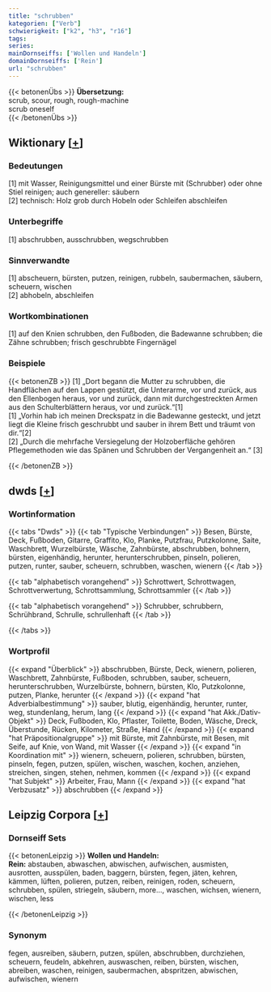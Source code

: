 ```yaml
---
title: "schrubben"
kategorien: ["Verb"]
schwierigkeit: ["k2", "h3", "r16"]
tags:
series:
mainDornseiffs: ['Wollen und Handeln']
domainDornseiffs: ['Rein']
url: "schrubben"
---
```


{{< betonenÜbs >}}
**Übersetzung:**  
scrub, scour, rough, rough-machine  
scrub oneself  
{{< /betonenÜbs >}}

## Wiktionary [[+](https://de.wiktionary.org/wiki/schrubben)]

### Bedeutungen
[1] mit Wasser, Reinigungsmittel und einer Bürste mit (Schrubber) oder ohne Stiel reinigen; auch genereller: säubern  
[2] technisch: Holz grob durch Hobeln oder Schleifen abschleifen  

### Unterbegriffe
[1] abschrubben, ausschrubben, wegschrubben  

### Sinnverwandte
[1] abscheuern, bürsten, putzen, reinigen, rubbeln, saubermachen, säubern, scheuern, wischen  
[2] abhobeln, abschleifen  

### Wortkombinationen
[1] auf den Knien schrubben,  den Fußboden, die Badewanne schrubben; die Zähne schrubben; frisch geschrubbte Fingernägel  

### Beispiele
{{< betonenZB >}}
[1] „Dort begann die Mutter zu schrubben, die Handflächen auf den Lappen gestützt, die Unterarme, vor und zurück, aus den Ellenbogen heraus, vor und zurück, dann mit durchgestreckten Armen aus den Schulterblättern heraus, vor und zurück.“[1]  
[1] „Vorhin hab ich meinen Dreckspatz in die Badewanne gesteckt, und jetzt liegt die Kleine frisch geschrubbt und sauber in ihrem Bett und träumt von dir.“[2]  
[2] „Durch die mehrfache Versiegelung der Holzoberfläche gehören Pflegemethoden wie das Spänen und Schrubben der Vergangenheit an.“ [3]  

{{< /betonenZB >}}


## dwds [[+](https://www.dwds.de/wb/schrubben)]

### Wortinformation
{{< tabs "Dwds" >}}
{{< tab "Typische Verbindungen" >}}
Besen, Bürste, Deck, Fußboden, Gitarre, Graffito, Klo, Planke, Putzfrau, Putzkolonne, Saite, Waschbrett, Wurzelbürste, Wäsche, Zahnbürste, abschrubben, bohnern, bürsten, eigenhändig, herunter, herunterschrubben, pinseln, polieren, putzen, runter, sauber, scheuern, schrubben, waschen, wienern
{{< /tab >}}

{{< tab "alphabetisch vorangehend" >}}
Schrottwert, Schrottwagen, Schrottverwertung, Schrottsammlung, Schrottsammler
{{< /tab >}}

{{< tab "alphabetisch vorangehend" >}}
Schrubber, schrubbern, Schrühbrand, Schrulle, schrullenhaft
{{< /tab >}}

{{< /tabs >}}

### Wortprofil
{{< expand "Überblick" >}} abschrubben, Bürste, Deck, wienern, polieren, Waschbrett, Zahnbürste, Fußboden, schrubben, sauber, scheuern, herunterschrubben, Wurzelbürste, bohnern, bürsten, Klo, Putzkolonne, putzen, Planke, herunter {{< /expand >}}
{{< expand "hat Adverbialbestimmung" >}} sauber, blutig, eigenhändig, herunter, runter, weg, stundenlang, herum, lang {{< /expand >}}
{{< expand "hat Akk./Dativ-Objekt" >}} Deck, Fußboden, Klo, Pflaster, Toilette, Boden, Wäsche, Dreck, Überstunde, Rücken, Kilometer, Straße, Hand {{< /expand >}}
{{< expand "hat Präpositionalgruppe" >}} mit Bürste, mit Zahnbürste, mit Besen, mit Seife, auf Knie, von Wand, mit Wasser {{< /expand >}}
{{< expand "in Koordination mit" >}} wienern, scheuern, polieren, schrubben, bürsten, pinseln, fegen, putzen, spülen, wischen, waschen, kochen, anziehen, streichen, singen, stehen, nehmen, kommen {{< /expand >}}
{{< expand "hat Subjekt" >}} Arbeiter, Frau, Mann {{< /expand >}}
{{< expand "hat Verbzusatz" >}} abschrubben {{< /expand >}}

## Leipzig Corpora [[+](https://corpora.uni-leipzig.de/en/res?word=schrubben&corpusId=deu_newscrawl-public_2018)]

### Dornseiff Sets
{{< betonenLeipzig >}}
**Wollen und Handeln:**  
**Rein:** abstauben, abwaschen, abwischen, aufwischen, ausmisten, ausrotten, ausspülen, baden, baggern, bürsten, fegen, jäten, kehren, kämmen, lüften, polieren, putzen, reiben, reinigen, roden, scheuern, schrubben, spülen, striegeln, säubern, more..., waschen, wichsen, wienern, wischen, less  

{{< /betonenLeipzig >}}

### Synonym
fegen, ausreiben, säubern, putzen, spülen, abschrubben, durchziehen, scheuern, feudeln, abkehren, auswaschen, reiben, bürsten, wischen, abreiben, waschen, reinigen, saubermachen, abspritzen, abwischen, aufwischen, wienern

